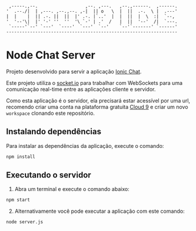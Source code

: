 
     ,-----.,--.                  ,--. ,---.   ,--.,------.  ,------.
    '  .--./|  | ,---. ,--.,--. ,-|  || o   \  |  ||  .-.  \ |  .---'
    |  |    |  || .-. ||  ||  |' .-. |`..'  |  |  ||  |  \  :|  `--, 
    '  '--'\|  |' '-' ''  ''  '\ `-' | .'  /   |  ||  '--'  /|  `---.
     `-----'`--' `---'  `----'  `---'  `--'    `--'`-------' `------'
    ----------------------------------------------------------------- 


# Node Chat Server

Projeto desenvolvido para servir a aplicação [Ionic Chat](https://github.com/plinionaves/ionic-chat).

Este projeto utiliza o [socket.io](http://socket.io/) para trabalhar com WebSockets para uma comunicação real-time entre as aplicações cliente e servidor.

Como esta aplicação é o servidor, ela precisará estar acessível por uma url, recomendo criar uma conta na plataforma gratuita [Cloud 9](https://c9.io) e criar um novo `workspace` clonando este repositório.

## Instalando dependências

Para instalar as dependências da aplicação, execute o comando:

```bash
npm install
```

## Executando o servidor

1) Abra um terminal e execute o comando abaixo:

```bash
npm start
```

2) Alternativamente você pode executar a aplicação com este comando:

```bash
node server.js
```
